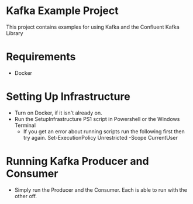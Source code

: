 # Kafka Example Project
This project contains examples for using Kafka and the Confluent Kafka Library

# Requirements
- Docker

# Setting Up Infrastructure
- Turn on Docker, if it isn't already on.
 - Run the SetupInfrastructure PS1 script in Powershell or the Windows Terminal
    - If you get an error about running scripts run the following first then try again. Set-ExecutionPolicy Unrestricted -Scope CurrentUser

# Running Kafka Producer and Consumer
- Simply run the Producer and the Consumer. Each is able to run with the other off.